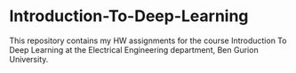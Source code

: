 # Introduction-To-Deep-Learning
This repository contains my HW assignments for the course Introduction To Deep Learning at the Electrical Engineering department, Ben Gurion University.
